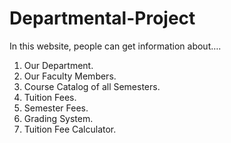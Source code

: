 # Departmental-Project

In this website, people can get information about….
1. Our Department.
2. Our Faculty Members.
3. Course Catalog of all Semesters.
4. Tuition Fees.
5. Semester Fees.
6. Grading System.
7. Tuition Fee Calculator.

